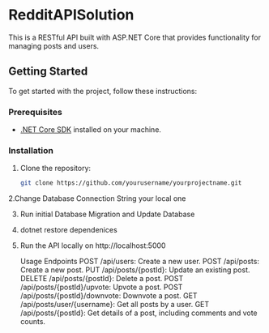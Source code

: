 # RedditAPISolution


This is a RESTful API built with ASP.NET Core that provides functionality for managing posts and users.

## Getting Started

To get started with the project, follow these instructions:

### Prerequisites

- [.NET Core SDK](https://dotnet.microsoft.com/download) installed on your machine.

### Installation

1. Clone the repository:

   ```bash
   git clone https://github.com/yourusername/yourprojectname.git
2.Change Database Connection String your local one

3. Run initial Database Migration and Update Database
4. dotnet restore dependenices   
5. Run the API  locally on http://localhost:5000

   Usage
Endpoints
POST /api/users: Create a new user.
POST /api/posts: Create a new post.
PUT /api/posts/{postId}: Update an existing post.
DELETE /api/posts/{postId}: Delete a post.
POST /api/posts/{postId}/upvote: Upvote a post.
POST /api/posts/{postId}/downvote: Downvote a post.
GET /api/posts/user/{username}: Get all posts by a user.
GET /api/posts/{postId}: Get details of a post, including comments and vote counts.
